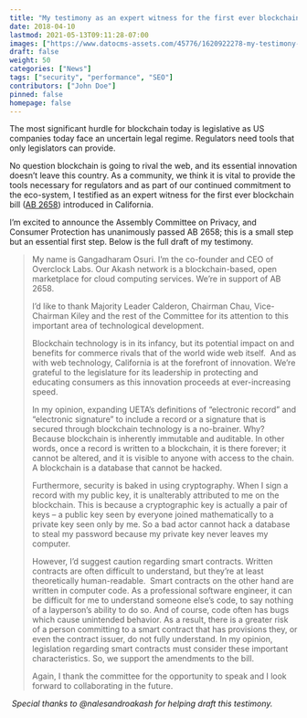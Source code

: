 ```yaml
---
title: "My testimony as an expert witness for the first ever blockchain bill (AB 2658) introduced in the state of California"
date: 2018-04-10
lastmod: 2021-05-13T09:11:28-07:00
images: ["https://www.datocms-assets.com/45776/1620922278-my-testimony-as-an-expert-witness.jpg"]
draft: false
weight: 50
categories: ["News"]
tags: ["security", "performance", "SEO"]
contributors: ["John Doe"]
pinned: false
homepage: false
---
```

The most significant hurdle for blockchain today is legislative as US companies today face an uncertain legal regime. Regulators need tools that only legislators can provide.

No question blockchain is going to rival the web, and its essential innovation doesn’t leave this country. As a community, we think it is vital to provide the tools necessary for regulators and as part of our continued commitment to the eco-system, I testified as an expert witness for the first ever blockchain bill ([AB 2658](https://leginfo.legislature.ca.gov/faces/billTextClient.xhtml?bill_id=201720180AB2658)) introduced in California.

I’m excited to announce the Assembly Committee on Privacy, and Consumer Protection has unanimously passed AB 2658; this is a small step but an essential first step. Below is the full draft of my testimony.

> My name is Gangadharam Osuri. I’m the co-founder and CEO of Overclock Labs. Our Akash network is a blockchain-based, open marketplace for cloud computing services. We’re in support of AB 2658.
> 
> I’d like to thank Majority Leader Calderon, Chairman Chau, Vice-Chairman Kiley and the rest of the Committee for its attention to this important area of technological development.
> 
> Blockchain technology is in its infancy, but its potential impact on and benefits for commerce rivals that of the world wide web itself.  And as with web technology, California is at the forefront of innovation. We’re grateful to the legislature for its leadership in protecting and educating consumers as this innovation proceeds at ever-increasing speed.
> 
> In my opinion, expanding UETA’s definitions of “electronic record” and “electronic signature” to include a record or a signature that is secured through blockchain technology is a no-brainer. Why? Because blockchain is inherently immutable and auditable. In other words, once a record is written to a blockchain, it is there forever; it cannot be altered, and it is visible to anyone with access to the chain. A blockchain is a database that cannot be hacked.
> 
> Furthermore, security is baked in using cryptography. When I sign a record with my public key, it is unalterably attributed to me on the blockchain. This is because a cryptographic key is actually a pair of keys – a public key seen by everyone joined mathematically to a private key seen only by me. So a bad actor cannot hack a database to steal my password because my private key never leaves my computer.
> 
> However, I’d suggest caution regarding smart contracts. Written contracts are often difficult to understand, but they’re at least theoretically human-readable.  Smart contracts on the other hand are written in computer code. As a professional software engineer, it can be difficult for me to understand someone else’s code, to say nothing of a layperson’s ability to do so. And of course, code often has bugs which cause unintended behavior. As a result, there is a greater risk of a person committing to a smart contract that has provisions they, or even the contract issuer, do not fully understand. In my opinion, legislation regarding smart contracts must consider these important characteristics. So, we support the amendments to the bill.
> 
> Again, I thank the committee for the opportunity to speak and I look forward to collaborating in the future.

 _Special thanks to @nalesandroakash for helping draft this testimony._